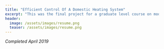 ```yaml
---
title: "Efficient Control Of A Domestic Heating System"
excerpt: "This was the final project for a graduate level course on modern control engineering."
header:
  image: /assets/images/resume.png
  teaser: /assets/images/resume.png
---
```

*Completed April 2019*